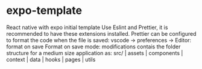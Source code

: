 # expo-template
React native with expo initial template
Use Eslint and Prettier, it is recommended to have these extensions installed. Prettier can be configured to format the code when the file is saved:
vscode -> preferences -> Editor: format on save
Format on save mode: modifications
contais the folder structure for a medium size application as:
  src/
    | assets
    | components
    | context
    | data
    | hooks
    | pages
    | utils
